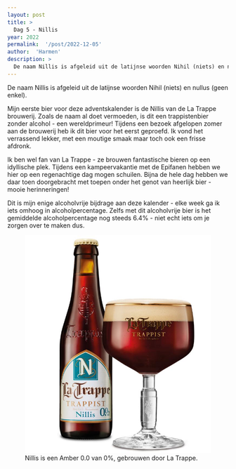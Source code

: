 ```yaml
---
layout: post
title: >
  Dag 5 - Nillis
year: 2022
permalink:  '/post/2022-12-05'
author:  'Harmen'
description: >
  De naam Nillis is afgeleid uit de latijnse woorden Nihil (niets) en nullus (geen enkel).
---
```

<p class='intro'><span class='dropcap'>D</span>e naam Nillis is afgeleid uit de latijnse woorden Nihil (niets) en nullus (geen enkel).</p>

Mijn eerste bier voor deze adventskalender is de Nillis van de La Trappe brouwerij. Zoals de naam al doet vermoeden, is dit een trappistenbier zonder alcohol - een wereldprimeur! Tijdens een bezoek afgelopen zomer aan de brouwerij heb ik dit bier voor het eerst geproefd. Ik vond het verrassend lekker, met een moutige smaak maar toch ook een frisse afdronk.

Ik ben wel fan van La Trappe - ze brouwen fantastische bieren op een idyllische plek. Tijdens een kampeervakantie met de Epifanen hebben we hier op een regenachtige dag mogen schuilen. Bijna de hele dag hebben we daar toen doorgebracht met toepen onder het genot van heerlijk bier - mooie herinneringen! 

Dit is mijn enige alcoholvrije bijdrage aan deze kalender - elke week ga ik iets omhoog in alcoholpercentage. Zelfs met dit alcoholvrije bier is het gemiddelde alcoholpercentage nog steeds 6.4% - niet echt iets om je zorgen over te maken dus.

<figure><img src='/assets/img/beer_2022-12-05.jpg' alt=''/> <figcaption>Nillis is een Amber 0.0 van 0%, gebrouwen door La Trappe.</figcaption></figure>
